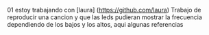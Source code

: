 01
estoy trabajando con [laura] (https://github.com/laura)
Trabajo de reproducir una cancion y que las leds pudieran mostrar la frecuencia dependiendo de los bajos y los altos, aqui algunas referencias
